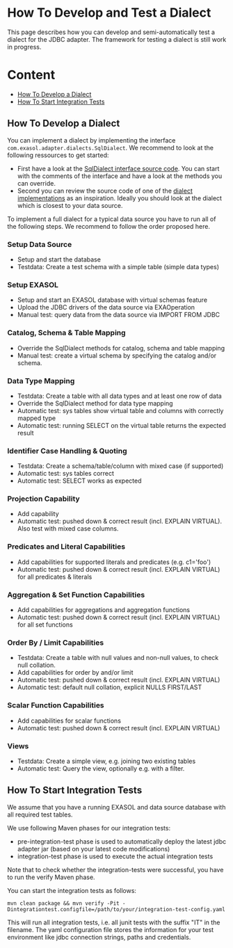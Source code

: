 # How To Develop and Test a Dialect
This page describes how you can develop and semi-automatically test a dialect for the JDBC adapter. The framework for testing a dialect is still work in progress.

# Content
* [How To Develop a Dialect](#how-to-develop-a-dialect)
* [How To Start Integration Tests](#how-to-start-integration-tests)

## How To Develop a Dialect
You can implement a dialect by implementing the interface ```com.exasol.adapter.dialects.SqlDialect```.
We recommend to look at the following ressources to get started:
* First have a look at the [SqlDialect interface source code](../virtualschema-jdbc-adapter/src/main/java/com/exasol/adapter/dialects/SqlDialect.java). You can start with the comments of the interface and have a look at the methods you can override.
* Second you can review the source code of one of the [dialect implementations](../virtualschema-jdbc-adapter/src/main/java/com/exasol/adapter/dialects/impl) as an inspiration. Ideally you should look at the dialect which is closest to your data source.

To implement a full dialect for a typical data source you have to run all of the following steps. We recommend to follow the order proposed here.

### Setup Data Source
* Setup and start the database
* Testdata: Create a test schema with a simple table (simple data types)

### Setup EXASOL
* Setup and start an EXASOL database with virtual schemas feature
* Upload the JDBC drivers of the data source via EXAOperation
* Manual test: query data from the data source via IMPORT FROM JDBC

### Catalog, Schema & Table Mapping
* Override the SqlDialect methods for catalog, schema and table mapping
* Manual test: create a virtual schema by specifying the catalog and/or schema.

### Data Type Mapping
* Testdata: Create a table with all data types and at least one row of data
* Override the SqlDialect method for data type mapping
* Automatic test: sys tables show virtual table and columns with correctly mapped type
* Automatic test: running SELECT on the virtual table returns the expected result

### Identifier Case Handling & Quoting
* Testdata: Create a schema/table/column with mixed case (if supported)
* Automatic test: sys tables correct
* Automatic test: SELECT works as expected

### Projection Capability
* Add capability
* Automatic test: pushed down & correct result (incl. EXPLAIN VIRTUAL). Also test with mixed case columns.

### Predicates and Literal Capabilities
* Add capabilities for supported literals and predicates (e.g. c1='foo')
* Automatic test: pushed down & correct result (incl. EXPLAIN VIRTUAL) for all predicates & literals

### Aggregation & Set Function Capabilities
* Add capabilities for aggregations and aggregation functions
* Automatic test: pushed down & correct result (incl. EXPLAIN VIRTUAL) for all set functions

### Order By / Limit Capabilities
* Testdata: Create a table with null values and non-null values, to check null collation.
* Add capabilities for order by and/or limit
* Automatic test: pushed down & correct result (incl. EXPLAIN VIRTUAL)
* Automatic test: default null collation, explicit NULLS FIRST/LAST

### Scalar Function Capabilities
* Add capabilities for scalar functions
* Automatic test: pushed down & correct result (incl. EXPLAIN VIRTUAL)

### Views
* Testdata: Create a simple view, e.g. joining two existing tables
* Automatic test: Query the view, optionally e.g. with a filter.


## How To Start Integration Tests
We assume that you have a running EXASOL and data source database with all required test tables.

We use following Maven phases for our integration tests:
* pre-integration-test phase is used to automatically deploy the latest jdbc adapter jar (based on your latest code modifications)
* integration-test phase is used to execute the actual integration tests

Note that to check whether the integration-tests were successful, you have to run the verify Maven phase.

You can start the integration tests as follows:
```
mvn clean package && mvn verify -Pit -Dintegrationtest.configfile=/path/to/your/integration-test-config.yaml
```

This will run all integration tests, i.e. all junit tests with the suffix "IT" in the filename. The yaml configuration file stores the information for your test environment like jdbc connection strings, paths and credentials.


